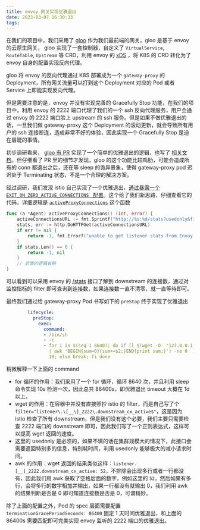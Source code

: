 ```yaml
---
title: envoy 网关实现优雅退出
date: 2023-03-07 16:30:33
tags:
---
```


在我们的项目中，我们采用了 [gloo](https://github.com/solo-io/gloo) 作为我们最前端的网关，gloo 是基于 envoy 的云原生网关， gloo 实现了一套控制器，自定义了 `VirtualService`, `RouteTable`, `Upstream` 等 CRD，利用 envoy 的 [xDS](https://www.envoyproxy.io/docs/envoy/latest/api-docs/xds_protocol) ，将 K8S 的 CRD 转化为了 envoy 自身的配置实现反向代理。

gloo 将 envoy 的反向代理通过 K8S 部署成为一个 `gateway-proxy` 的 Deployment，所有网关流量可以打到这个 Deployment 对应的 Pod 或者 Service 上即能实现反向代理。

但是需要注意的是，envoy 并没有实现完善的 Gracefully Stop 功能，在我们的项目中，利用 envoy 的 2222 端口代理了我们的一个 ssh 反向代理服务，用户会通过 envoy 的 2222 端口脸上 upstream 的 ssh 服务。但是如果不做优雅退出的话，一旦我们做 gateway-proxy 这个 Deployment 的滚动更新，就会导致所有用户的 ssh 连接断连，造成非常不好的体验，因此实现一个 Gracefully Stop 是迫在眉睫的事情。

初步调研看来， [gloo 有 PR](https://github.com/solo-io/gloo/pull/3458) 实现了一个简单的优雅退出的逻辑，也写了 [相关文档](https://docs.solo.io/gloo-edge/latest/operations/advanced/zero-downtime-gateway-rollout/#configuring-the-kubernetes-probes)。但仔细看了 PR 里的细节才发现，gloo 的这个功能比较鸡肋，可能会造成所有的 conn 都退出之后，还在等 sleep 的诡异景象，使得 gateway-proxy pod 迟迟处于 Terminating 状态，不是一个合理的解决方案。

经过调研，我们发现 istio 自己实现了一个优雅退出，[通过暴露一个 `EXIT_ON_ZERO_ACTIVE_CONNECTIONS ` 配置](https://www.zhaohuabing.com/istio-guide/docs/best-practice/graceful-termination/)。这个给了我们新思路，仔细查看它的代码，详细逻辑是 [`activeProxyConnections`](https://github.com/istio/istio/blob/1.17.2/pkg/envoy/agent.go#L170) 这个函数

```go
func (a *Agent) activeProxyConnections() (int, error) {
	activeConnectionsURL := fmt.Sprintf("http://%s:%d/stats?usedonly&filter=downstream_cx_active$", a.localhost, a.adminPort)
	stats, err := http.DoHTTPGet(activeConnectionsURL)
	if err != nil {
		return -1, fmt.Errorf("unable to get listener stats from Envoy : %v", err)
	}
	if stats.Len() == 0 {
		return -1, nil
	}
	// 后面的逻辑省略
}
```

可以看到可以采用 envoy 的 [/stats](https://www.envoyproxy.io/docs/envoy/latest/operations/admin#get--stats) 接口了解到 downstream 的连接数，通过对监控指标的 filter 即可查询到连接数，如果连接数一直不清零，就一直等待即可。

最终我们通过给 gateway-proxy Pod 书写如下的 `preStop` 终于实现了优雅退出

```yaml
        lifecycle:
          preStop:
            exec:
              command:
              - /bin/sh
              - -c
              - for i in $(seq 1 8640); do if [[ $(wget -O- "127.0.0.1:19000/stats?usedonly&filter=^listener\.\[__\]_2222\.downstream_cx_active$"
                | awk 'BEGIN{sum=0}{sum+=$2;}END{print sum;}') -ne 0  ]]; then sleep
                10; else break; fi done
```

稍微解释一下上面的 command
- for 循环的作用：我们采用了一个 for 循环，循环 8640 次，并且利用 sleep 命令实现 10s 检测一次，因此总共 86400s，即优雅退出 timeout 大概在 1d 以上。
- wget 的作用：在容器中并没有直接照抄 istio 的 filter，而是自己写了个 `filter=^listener\.\[__\]_2222\.downstream_cx_active$"`，这是因为 istio 检查了所有 downstream，但是我们没有这个必要，我们主要只需要检查 2222 端口的 downstream 即可，因此我们写了一个正则表达式，这样可以提高 wget 返回的速度。
- 这里的 usedonly 是必须的，如果不填的话在集群规模大的情况下，此接口会需要返回特别多的信息，特别耗时间，利用 usedonly 能够极大的减小请求时间。
- awk 的作用：wget 返回的结果类似这样：`listener.[__]_2222.downstream_cx_active: 52`，不排除会出现多行或者一行都没有，因此我们用 awk 获取了空格后面的数字，例如这里的 `52`，然后如果有多行，会将多行的数字相加并输出，如果一行都没有就输出 0，我们利用 awk 的结果判断是否是 0 即可知道连接数是否是 0，可谓精妙。

除了上面的配置之外，Pod 的 spec 层面需要配置 `terminationGracePeriodSeconds: 86400` 固定 1 天时间优雅退出，和上面的 86400s 需要匹配即可完美实现 envoy 监听的 2222 端口的优雅退出。